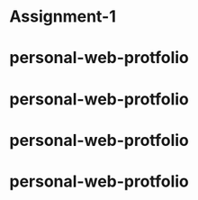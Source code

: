 # Assignment-1
# personal-web-protfolio
# personal-web-protfolio
# personal-web-protfolio
# personal-web-protfolio
